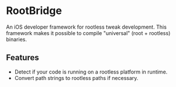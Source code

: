 # RootBridge

An iOS developer framework for rootless tweak development. This framework makes it possible to compile "universal" (root + rootless) binaries.

## Features

* Detect if your code is running on a rootless platform in runtime.
* Convert path strings to rootless paths if necessary.
